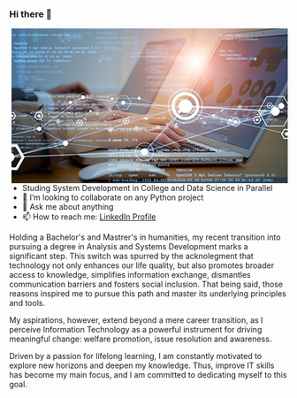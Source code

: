 ### Hi there 👋

<img align="right" width="500" src="https://github.com/VitorCamposAds/Imagem/raw/main/imagem%20github.jpg">

- Studing System Development in College and Data Science in Parallel
- 👯 I’m looking to collaborate on any Python project
- 💬 Ask me about anything
- 📫 How to reach me: [LinkedIn Profile](https://www.linkedin.com/in/vitor-campos-0b096122a)

Holding a Bachelor's and Mastrer's in humanities, my recent transition into pursuing a degree in Analysis and Systems Development marks a significant step. This switch was spurred by the acknolegment that technology not only enhances our life quality, but also promotes broader access to knowledge, simplifies information exchange, dismantles communication barriers and fosters social inclusion. That being said, those reasons inspired me to pursue this path and master its underlying principles and tools.

My aspirations, however, extend beyond a mere career transition, as I perceive Information Technology as a powerful instrument for driving meaningful change:  welfare promotion, issue resolution and awareness.

Driven by a passion for lifelong learning, I am constantly motivated to explore new horizons and deepen my knowledge. Thus, improve  IT skills has become my main focus, and I am committed to dedicating myself to this goal.
